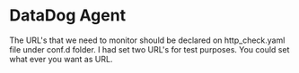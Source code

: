 # DataDog Agent

The URL's that we need to monitor should be declared on http_check.yaml file under conf.d folder.
I had set two URL's for test purposes. 
You could set what ever you want as URL.


